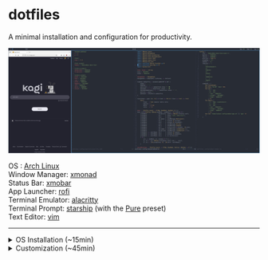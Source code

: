 # dotfiles

A minimal installation and configuration for productivity.

![screenshot](/screenshot.jpg)

OS : [Arch Linux](https://archlinux.org/)\
Window Manager: [xmonad](https://xmonad.org/)\
Status Bar: [xmobar](https://hackage.haskell.org/package/xmobar)\
App Launcher: [rofi](https://davatorium.github.io/rofi/)\
Terminal Emulator: [alacritty](https://github.com/alacritty/alacritty)\
Terminal Prompt: [starship](https://starship.rs/) (with the [Pure](https://starship.rs/presets/pure-preset.html) preset)\
Text Editor: [vim](https://www.vim.org/)

---

<details>
<summary>OS Installation (~15min)</summary>
    
1. Go through the Pre-Installation steps
    1. [Acquire an installation image](https://wiki.archlinux.org/title/installation_guide#Acquire_an_installation_image)
    2. [Verify signature](https://wiki.archlinux.org/title/installation_guide#Verify_signature)
    3. [Prepare an installation medium](https://wiki.archlinux.org/title/installation_guide#Prepare_an_installation_medium)
    4. [Boot the live environment](https://wiki.archlinux.org/title/installation_guide#Boot_the_live_environment)
  
2. Use the [archinstall](https://wiki.archlinux.org/title/archinstall) helper
    1. `archinstall`
    2. 
| Field                     | Selection                                                     |
|---------------------------|---------------------------------------------------------------|
| Archinstall Language      | English (100%)                                                |
| Mirrors/Mirror region     | United Kingdom                                                |
| Locales/Keyboard layout   | us                                                            |
| Locales/Locale language   | en_US                                                         |
| Locales/Locale encoding   | UTF-8                                                         |
| Disk configuration        | Use a best-effort default partition layout → *disk* → ext4    |
| Disk encryption           | *Encryption password*                                         |
| Bootloader                | Grub                                                          |
| Swap                      | True                                                          |
| Host name                 | *Host name*                                                   |
| Root password             | *Root password*                                               |
| User account              | *User account*                                                |
| Profile/Type              | Minimal                                                       |
| Audio                     | Pipewire                                                      |
| Kernels                   | linux                                                         |
| Additional Packages       | git                                                           |
| Network configuration     | Use NetworkManager                                            |
| Timezone                  | Europe/London                                                 |
| Automatic time sync (NTP) | True                                                          |
| Optional Repositories     | multilib                                                      |
    
3. `reboot` 
4. Enter the BIOS, boot the chosen harddrive, and login.

</details>

<details>
<summary>Customization (~45min)</summary>
<br>
    
1. Clone this repo
```
git clone https://github.com/callumr00/dotfiles.git ~/.dotfiles
```
2. Run the install script

The installation script installs packages using <a href="https://wiki.archlinux.org/title/pacman">pacman</a>, the Arch Linux package manager; it won't work out-of-the-box for other distros. Symlinks are then created for config files.

```
~/.dotfiles/install.sh
```
3. `reboot`
4. Login and enter the desktop environment with `startx`
</details>
